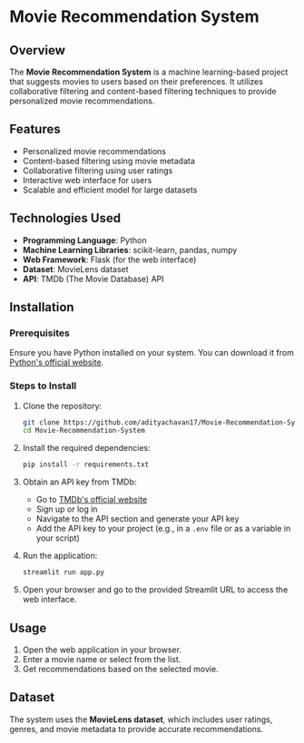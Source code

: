 # Movie Recommendation System

## Overview
The **Movie Recommendation System** is a machine learning-based project that suggests movies to users based on their preferences. It utilizes collaborative filtering and content-based filtering techniques to provide personalized movie recommendations.

## Features
- Personalized movie recommendations
- Content-based filtering using movie metadata
- Collaborative filtering using user ratings
- Interactive web interface for users
- Scalable and efficient model for large datasets

## Technologies Used
- **Programming Language**: Python
- **Machine Learning Libraries**: scikit-learn, pandas, numpy
- **Web Framework**: Flask (for the web interface)
- **Dataset**: MovieLens dataset
- **API**: TMDb (The Movie Database) API

## Installation
### Prerequisites
Ensure you have Python installed on your system. You can download it from [Python's official website](https://www.python.org/).

### Steps to Install
1. Clone the repository:
   ```bash
   git clone https://github.com/adityachavan17/Movie-Recommendation-System.git
   cd Movie-Recommendation-System
   ```
2. Install the required dependencies:
   ```bash
   pip install -r requirements.txt
   ```
3. Obtain an API key from TMDb:
   - Go to [TMDb's official website](https://www.themoviedb.org/)
   - Sign up or log in
   - Navigate to the API section and generate your API key
   - Add the API key to your project (e.g., in a `.env` file or as a variable in your script)

4. Run the application:
   ```bash
   streamlit run app.py
   ```
5. Open your browser and go to the provided Streamlit URL to access the web interface.

## Usage
1. Open the web application in your browser.
2. Enter a movie name or select from the list.
3. Get recommendations based on the selected movie.

## Dataset
The system uses the **MovieLens dataset**, which includes user ratings, genres, and movie metadata to provide accurate recommendations.


